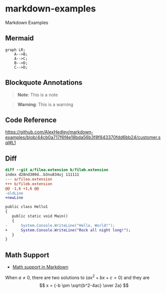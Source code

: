 # markdown-examples
Markdown Examples

## Mermaid

```mermaid
graph LR;
    A-->B;
    A-->C;
    B-->D;
    C-->D;
```

## Blockquote Annotations

> **Note**: This is a note

> **Warning**: This is a warning

## Code Reference

https://github.com/AlexHedley/markdown-examples/blob/44cb0a717f6f4e18bda56b3f8f843370fdd6bb24/customer.sql#L1

## Diff

``` diff
diff --git a/filea.extension b/fileb.extension
index d28nd309d..b3nu834uj 111111
--- a/filea.extension
+++ b/fileb.extension
@@ -1,6 +1,6 @@
-oldLine
+newLine
```

```diff
public class Hello1
{
   public static void Main()
   {
-      System.Console.WriteLine("Hello, World!");
+      System.Console.WriteLine("Rock all night long!");
   }
}
```

## Math Support

- [Math support in Markdown](https://github.blog/2022-05-19-math-support-in-markdown/)

When $a \ne 0$, there are two solutions to $(ax^2 + bx + c = 0)$ and they are 
$$ x = {-b \pm \sqrt{b^2-4ac} \over 2a} $$

